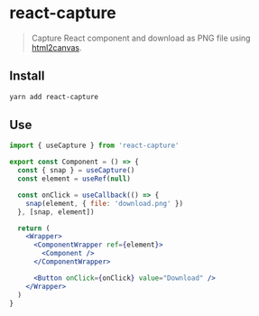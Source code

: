 # react-capture

> Capture React component and download as PNG file using [html2canvas](https://github.com/niklasvh/html2canvas).

## Install

```bash
yarn add react-capture
```

## Use

```jsx
import { useCapture } from 'react-capture'

export const Component = () => {
  const { snap } = useCapture()
  const element = useRef(null)

  const onClick = useCallback(() => {
    snap(element, { file: 'download.png' })
  }, [snap, element])

  return (
    <Wrapper>
      <ComponentWrapper ref={element}>
        <Component />
      </ComponentWrapper>

      <Button onClick={onClick} value="Download" />
    </Wrapper>
  )
}
```
